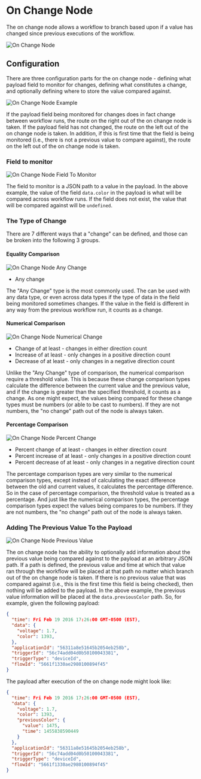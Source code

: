 # On Change Node

The on change node allows a workflow to branch based upon if a value has changed since previous executions of the workflow.

![On Change Node](/images/workflows/logic/on-change-node.png "On Change Node")

## Configuration

There are three configuration parts for the on change node - defining what payload field to monitor for changes, defining what constitutes a change, and optionally defining where to store the value compared against.

![On Change Node Example](/images/workflows/logic/on-change-node-example.png "On Change Node Example")

If the payload field being monitored for changes does in fact change between workflow runs, the route on the right out of the on change node is taken.  If the payload field has not changed, the route on the left out of the on change node is taken.  In addition, if this is first time that the field is being monitored (i.e., there is not a previous value to compare against), the route on the left out of the on change node is taken.

### Field to monitor

![On Change Node Field To Monitor](/images/workflows/logic/on-change-node-field-to-monitor.png "On Change Node Field To Monitor")

The field to monitor is a JSON path to a value in the payload.  In the above example, the value of the field `data.color` in the payload is what will be compared across workflow runs.  If the field does not exist, the value that will be compared against will be `undefined`.

### The Type of Change

There are 7 different ways that a "change" can be defined, and those can be broken into the following 3 groups.

#### Equality Comparison

![On Change Node Any Change](/images/workflows/logic/on-change-node-any-change.png "On Change Node Any Change")

*   Any change

The "Any Change" type is the most commonly used.  The can be used with any data type, or even across data types if the type of data in the field being monitored sometimes changes.  If the value in the field is different in any way from the previous workflow run, it counts as a change.

#### Numerical Comparison

![On Change Node Numerical Change](/images/workflows/logic/on-change-node-numerical-change.png "On Change Node Numerical Change")

*   Change of at least - changes in either direction count
*   Increase of at least - only changes in a positive direction count
*   Decrease of at least - only changes in a negative direction count

Unlike the "Any Change" type of comparison, the numerical comparison require a threshold value.  This is because these change comparison types calculate the difference between the current value and the previous value, and if the change is greater than the specified threshold, it counts as a change.  As one might expect, the values being compared for these change types must be numbers (or able to be cast to numbers).  If they are not numbers, the "no change" path out of the node is always taken.

#### Percentage Comparison

![On Change Node Percent Change](/images/workflows/logic/on-change-node-percent-change.png "On Change Node Percent Change")

*   Percent change of at least - changes in either direction count
*   Percent increase of at least - only changes in a positive direction count
*   Percent decrease of at least - only changes in a negative direction count

The percentage comparison types are very similar to the numerical comparison types, except instead of calculating the exact difference between the old and current values, it calculates the percentage difference.  So in the case of percentage comparison, the threshold value is treated as a percentage.  And just like the numerical comparison types, the percentage comparison types expect the values being compares to be numbers. If they are not numbers, the "no change" path out of the node is always taken.

### Adding The Previous Value To the Payload

![On Change Node Previous Value](/images/workflows/logic/on-change-node-previous-value.png "On Change Node Previous Value")

The on change node has the ability to optionally add information about the previous value being compared against to the payload at an arbitrary JSON path. If a path is defined, the previous value and time at which that value ran through the workflow will be placed at that path no matter which branch out of the on change node is taken.  If there is no previous value that was compared against (i.e., this is the first time this field is being checked), then nothing will be added to the payload.  In the above example, the previous value information will be placed at the `data.previousColor` path. So, for example, given the following payload:

```JSON
{
  "time": Fri Feb 19 2016 17:26:00 GMT-0500 (EST),
  "data": {
    "voltage": 1.7,
    "color": 1393,
  },
  "applicationId": "56311a8e51645b2054eb258b",
  "triggerId": "56c74add04d0b50100043381",
  "triggerType": "deviceId",
  "flowId": "5661f1330ae2980100894f45"
}
```

The payload after execution of the on change node might look like:

```JSON
{
  "time": Fri Feb 19 2016 17:26:00 GMT-0500 (EST),
  "data": {
    "voltage": 1.7,
    "color": 1393,
    "previousColor": {
      "value": 1475,
      "time": 1455838590449
    }
  },
  "applicationId": "56311a8e51645b2054eb258b",
  "triggerId": "56c74add04d0b50100043381",
  "triggerType": "deviceId",
  "flowId": "5661f1330ae2980100894f45"
}
```
